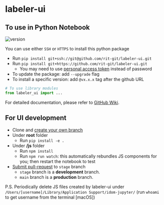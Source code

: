 # labeler-ui
## To use in Python Notebook
![version](https://img.shields.io/badge/labeler--ui%20latest-v1.5.6-blue)

You can use either `SSH` or `HTTPS` to install this python package
- Run `pip install git+ssh://git@github.com/rit-git/labeler-ui.git`
- Run `pip install git+https://github.com/rit-git/labeler-ui.git`
  - You may need to use [personal access token](https://docs.github.com/en/authentication/keeping-your-account-and-data-secure/creating-a-personal-access-token) instead of password
- To update the package: add `--upgrade` flag
- To install a specific version: add `@vx.x.x` tag after the github URL

```python
# To use library modules
from labeler_ui import ...
```
For detailed documentation, please refer to [GitHub Wiki](https://github.com/rit-git/labeler-ui/wiki).
## For UI development
- Clone and [create your own branch](https://docs.github.com/en/github/collaborating-with-pull-requests/proposing-changes-to-your-work-with-pull-requests/creating-and-deleting-branches-within-your-repository)
- Under **root** folder
  - Run `pip install -e .`
- Under **/js** folder
  - Run `npm install`
  - Run `npm run watch`: this automatically rebundles JS components for you; then restart the notebook to test
- [Submit pull-request](https://docs.github.com/en/github/collaborating-with-pull-requests/proposing-changes-to-your-work-with-pull-requests/creating-a-pull-request) to `stage` branch
  - `stage` branch is a **development** branch.
  - `main` branch is a **production** branch.
  
P.S. Periodically delete JS files created by labeler-ui under `/Users/[username]/Library/Application Support/idom-jupyter/` (run `whoami` to get username from the terminal [macOS])